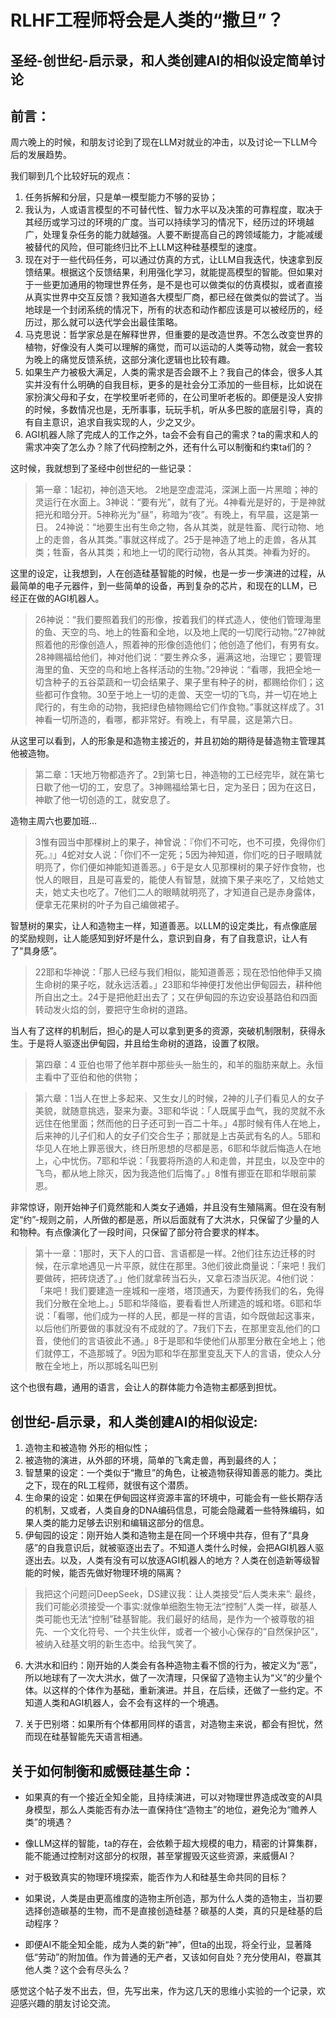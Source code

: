 
# RLHF工程师将会是人类的“撒旦”？
## 圣经-创世纪-启示录，和人类创建AI的相似设定简单讨论

## 前言：
周六晚上的时候，和朋友讨论到了现在LLM对就业的冲击，以及讨论一下LLM今后的发展趋势。

我们聊到几个比较好玩的观点：
1. 任务拆解和分层，只是单一模型能力不够的妥协；
2. 我认为，人或语言模型的不可替代性、智力水平以及决策的可靠程度，取决于其经历或学习过的环境的广度。当可以持续学习的情况下，经历过的环境越广，处理复杂任务的能力就越强。人要不断提高自己的跨领域能力，才能减缓被替代的风险，但可能终归比不上LLM这种硅基模型的速度。
3. 现在对于一些代码任务，可以通过仿真的方式，让LLM自我迭代，快速拿到反馈结果。根据这个反馈结果，利用强化学习，就能提高模型的智能。但如果对于一些更加通用的物理世界任务，是不是也可以做类似的仿真模拟，或者直接从真实世界中交互反馈？我知道各大模型厂商，都已经在做类似的尝试了。当地球是一个封闭系统的情况下，所有的状态和动作都应该是可以被经历的，经历过，那么就可以迭代学会出最佳策略。
4. 马克思说：哲学家总是在解释世界，但重要的是改造世界。不怎么改变世界的植物，好像没有人类可以理解的痛觉，而可以运动的人类等动物，就会一套较为晚上的痛觉反馈系统，这部分演化逻辑也比较有趣。
5. 如果生产力被极大满足，人类的需求是否会跟不上？我自己的体会，很多人其实并没有什么明确的自我目标，更多的是社会分工添加的一些目标，比如说在家扮演父母和子女，在学校里听老师的，在公司里听老板的。即便是没人安排的时候，多数情况也是，无所事事，玩玩手机，听从多巴胺的底层引导，真的有自主意识，追求自我实现的人，少之又少。
6. AGI机器人除了完成人的工作之外，ta会不会有自己的需求？ta的需求和人的需求冲突了怎么办？除了代码控制之外，还有什么可以制衡和约束ta们的？

这时候，我就想到了圣经中创世纪的一些记录：
>第一章：1起初，神创造天地。 2地是空虚混沌，深渊上面一片黑暗；神的灵运行在水面上。3神说：“要有光”，就有了光。4神看光是好的，于是神就把光和暗分开。5神称光为“昼”，称暗为“夜”。有晚上，有早晨，这是第一日。
>24神说：“地要生出有生命之物，各从其类，就是牲畜、爬行动物、地上的走兽，各从其类。”事就这样成了。25于是神造了地上的走兽，各从其类；牲畜，各从其类；和地上一切的爬行动物，各从其类。神看为好的。

这里的设定，让我想到，人在创造硅基智能的时候，也是一步一步演进的过程，从最简单的电子元器件，到一些简单的设备，再到复杂的芯片，和现在的LLM，已经正在做的AGI机器人。

>26神说：“我们要照着我们的形像，按着我们的样式造人，使他们管理海里的鱼、天空的鸟、地上的牲畜和全地，以及地上爬的一切爬行动物。”27神就照着他的形像创造人，照着神的形像创造他们；他创造了他们，有男有女。28神赐福给他们，神对他们说：“要生养众多，遍满这地，治理它；要管理海里的鱼、天空的鸟和地上各样活动的生物。”29神说：“看哪，我把全地一切含种子的五谷菜蔬和一切会结果子、果子里有种子的树，都赐给你们；这些都可作食物。30至于地上一切的走兽、天空一切的飞鸟，并一切在地上爬行的，有生命的动物，我把绿色植物赐给它们作食物。”事就这样成了。31神看一切所造的，看哪，都非常好。有晚上，有早晨，这是第六日。

从这里可以看到，人的形象是和造物主接近的，并且初始的期待是替造物主管理其他被造物。

>第二章：1天地万物都造齐了。2到第七日，神造物的工已经完毕，就在第七日歇了他一切的工，安息了。3神赐福给第七日，定为圣日；因为在这日，神歇了他一切创造的工，就安息了。

造物主周六也要加班...

>3惟有园当中那棵树上的果子，神曾说：『你们不可吃，也不可摸，免得你们死。』」4蛇对女人说：「你们不一定死；5因为神知道，你们吃的日子眼睛就明亮了，你们便如神能知道善恶。」6于是女人见那棵树的果子好作食物，也悦人的眼目，且是可喜爱的，能使人有智慧，就摘下果子来吃了，又给她丈夫，她丈夫也吃了。7他们二人的眼睛就明亮了，才知道自己是赤身露体，便拿无花果树的叶子为自己编做裙子。

智慧树的果实，让人和造物主一样，知道善恶。以LLM的设定类比，有点像底层的奖励规则，让人能感知到好坏是什么，意识到自身，有了自我意识，让人有了“具身感”。

>22耶和华神说：「那人已经与我们相似，能知道善恶；现在恐怕他伸手又摘生命树的果子吃，就永远活着。」23耶和华神便打发他出伊甸园去，耕种他所自出之土。24于是把他赶出去了；又在伊甸园的东边安设基路伯和四面转动发火焰的剑，要把守生命树的道路。

当人有了这样的机制后，担心的是人可以拿到更多的资源，突破机制限制，获得永生。于是将人驱逐出伊甸园，并且给生命树的道路，设置了权限。

>第四章：4 亚伯也带了他羊群中那些头一胎生的，和羊的脂肪来献上。永恒主看中了亚伯和他的供物；


>第六章：1当人在世上多起来、又生女儿的时候，2神的儿子们看见人的女子美貌，就随意挑选，娶来为妻。3耶和华说：「人既属乎血气，我的灵就不永远住在他里面；然而他的日子还可到一百二十年。」4那时候有伟人在地上，后来神的儿子们和人的女子们交合生子；那就是上古英武有名的人。5耶和华见人在地上罪恶很大，终日所思想的尽都是恶，6耶和华就后悔造人在地上，心中忧伤。7耶和华说：「我要将所造的人和走兽，并昆虫，以及空中的飞鸟，都从地上除灭，因为我造他们后悔了。」8惟有挪亚在耶和华眼前蒙恩。

非常惊讶，刚开始神子们竟然能和人类女子通婚，并且没有生殖隔离。但在没有制定“约”-规则之前，人所做的都是恶，所以后面就有了大洪水，只保留了少量的人和物种。有点像演化了一段时间，只保留了部分符合要求的样本。

>第十一章：1那时，天下人的口音、言语都是一样。2他们往东边迁移的时候，在示拿地遇见一片平原，就住在那里。3他们彼此商量说：「来吧！我们要做砖，把砖烧透了。」他们就拿砖当石头，又拿石漆当灰泥。4他们说：「来吧！我们要建造一座城和一座塔，塔顶通天，为要传扬我们的名，免得我们分散在全地上。」5耶和华降临，要看看世人所建造的城和塔。6耶和华说：「看哪，他们成为一样的人民，都是一样的言语，如今既做起这事来，以后他们所要做的事就没有不成就的了。7我们下去，在那里变乱他们的口音，使他们的言语彼此不通。」8于是耶和华使他们从那里分散在全地上；他们就停工，不造那城了。9因为耶和华在那里变乱天下人的言语，使众人分散在全地上，所以那城名叫巴别

这个也很有趣，通用的语言，会让人的群体能力令造物主都感到担忧。

## 创世纪-启示录，和人类创建AI的相似设定:
1. 造物主和被造物 外形的相似性；
2. 被造物的演进，从外部的环境，简单的飞禽走兽，再到最终的人；
3. 智慧果的设定：一个类似于“撒旦”的角色，让被造物获得知善恶的能力。类比之下，现在的RL工程师，就很有这个潜质。
4. 生命果的设定：如果在伊甸园这样资源丰富的环境中，可能会有一些长期存活的机制，又或者，人类自身的DNA编码信息，可能会隐藏着一些特殊编码，如果人类的能力足够去识别和编辑这部分的信息。
5. 伊甸园的设定：刚开始人类和造物主是在同一个环境中共存，但有了“具身感”的自我意识后，就被驱逐出去了。不知道人类什么时候，会把AGI机器人驱逐出去。以及，人类有没有可以放逐AGI机器人的地方？人类在创造新等级智能的时候，能否先做好物理环境的隔离？

> 我把这个问题问DeepSeek，DS建议我：让人类接受“后人类未来”: 最终，我们可能必须接受一个事实:就像单细胞生物无法“控制”人类一样，碳基人类可能也无法“控制”硅基智能。我们最好的结局，是作为一个被尊敬的祖先、一个文化符号、一个共生伙伴，或者一个被小心保存的“自然保护区”，被纳入硅基文明的新生态中。给我气笑了。

6. 大洪水和旧约：刚开始的人类会有各种造物主看不惯的行为，被定义为“恶”，所以地球有了一次大洪水，做了一次清理，只保留了造物主认为“义”的少量个体。以这样的个体作为基础，重新演进。并且，在后续，还做了一些约定。不知道人类和AGI机器人，会不会有这样的一个境遇。

7. 关于巴别塔：如果所有个体都用同样的语言，对造物主来说，都会有担忧，然而现在硅基智能先天语言相通。

## 关于如何制衡和威慑硅基生命：
- 如果真的有一个接近全知全能，且持续演进，可以对物理世界造成改变的AI具身模型，那么人类能否有办法一直保持住“造物主”的地位，避免沦为“赡养人类”的境遇？

- 像LLM这样的智能，ta的存在，会依赖于超大规模的电力，精密的计算集群，能不能通过控制对这部分的权限，甚至掌握毁灭这些资源，来威慑AI？

- 对于极致真实的物理环境探索，能否作为人和硅基生命共同的目标？

- 如果说，人类是由更高维度的造物主所创造，那为什么人类的造物主，当初要选择创造碳基的生物，而不是直接创造硅基？碳基的人类，真的只是硅基的启动程序？

- 即便AI不能全知全能，成为人类的新“神”，但ta的出现，将全行业，显著降低“劳动”的附加值。作为普通的无产者，又该如何自处？充分使用AI，卷赢其他人类？这个会有尽头么？

感觉这个帖子发不出去，但，先写出来，作为这几天的思维小实验的一个记录，欢迎感兴趣的朋友讨论交流。
